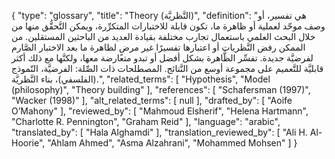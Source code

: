{
    "type": "glossary",
    "title": "Theory (النَّظريَّة)",
    "definition": "هي تفسير، أو وصف موحّد لعملية أو ظاهرة ما، تكون قابلة للاختبارات المتكرِّرة، ويمكن التَّحقُّق منها من خلال البحث العلمي باستعمال تجارب مختلفة بقيادة العديد من الباحثين المستقلين.  من الممكن رفض النَّظريات أو اعتبارها تفسيرًا غير مرضٍ لظاهرة ما بعد الاختبار الصَّارم لفرضيَّة جديدة.  تفسِّر الظَّاهرة بشكل أفضل أو تبدو متعارضة معها، ولكنَّها مع ذلك أكثر قابليَّة للتَّعميم على مجموعة أوسع من النَّتائج. المصطلحات ذات الصِّلة: الفرضيَّة، النّموذج (الفلسفي)، بناء النَّظريَّة.",
    "related_terms": [
        "Hypothesis",
        "Model (philosophy)",
        "Theory building"
    ],
    "references": [
        "Schafersman (1997)",
        "Wacker (1998)"
    ],
    "alt_related_terms": [
        null
    ],
    "drafted_by": [
        "Aoife O’Mahony"
    ],
    "reviewed_by": [
        "Mahmoud Elsherif",
        "Helena Hartmann",
        "Charlotte R. Pennington",
        "Graham Reid"
    ],
    "language": "arabic",
    "translated_by": [
        "Hala Alghamdi"
    ],
    "translation_reviewed_by": [
        "Ali H. Al-Hoorie",
        "Ahlam Ahmed",
        "Asma Alzahrani",
        "Mohammed Mohsen"
    ]
}